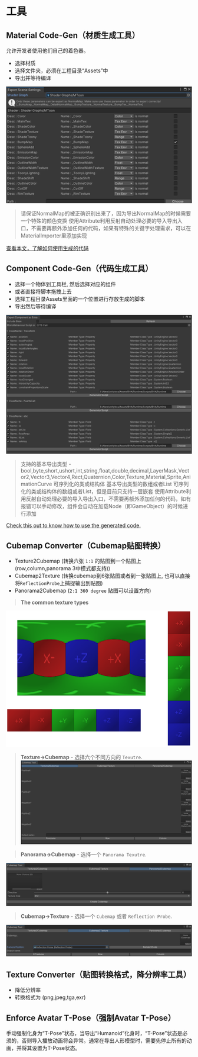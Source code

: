 # 工具

## Material Code-Gen（材质生成工具）

允许开发者使用他们自己的着色器。
- 选择材质
- 选择文件夹，必须在工程目录“Assets”中
- 导出并等待编译

![glb](pics/material_code_gen.png)

> 请保证NormalMap的被正确识别出来了，因为导出NormalMap的时候需要一个特殊的颜色变换
> 使用Attribute利用反射自动处理必要的导入导出入口，不需要再额外添加任何的代码，如果有特殊的关键字处理需求，可以在MaterialImporter里添加实现

[查看本文，了解如何使用生成的代码](MaterialExtra.md)

## Component Code-Gen（代码生成工具）

- 选择一个物体到工具栏, 然后选择对应的组件
- 或者直接将脚本拖拽上去
- 选择工程目录Assets里面的一个位置进行存放生成的脚本
- 导出然后等待编译

![glb](pics/component_code_gen.png)
  
> 支持的基本导出类型 - bool,byte,short,ushort,int,string,float,double,decimal,LayerMask,Vector2,Vector3,Vector4,Rect,Quaternion,Color,Texture,Material,Sprite,AnimationCurve
> 可序列化的类或结构体
> 基本导出类型的数组或者List
> 可序列化的类或结构体的数组或者List，但是目前只支持一层嵌套
> 使用Attribute利用反射自动处理必要的导入导出入口，不需要再额外添加任何的代码，如有报错可以手动修改，组件会自动在加载Node（即GameObject）的时候进行添加

[Check this out to know how to use the generated code.](ComponentExtra.md)

## Cubemap Converter（Cubemap贴图转换）

- Texture2Cubemap (转换六张 `1:1` 的贴图到一个贴图上(row,column,panorama 3中模式都支持))
- Cubemap2Texture (转换cubemap到6张贴图或者到一张贴图上, 也可以直接将`ReflectionProbe`上捕捉输出到贴图)
- Panorama2Cubemap (`2:1 360 degree` 贴图可以设置方向)

> **The common texture types**
> 
![glb](pics/CubeLayout6Faces.png)

> **Texture->Cubemap**  -  选择六个不同方向的 `Texutre`.
![glb](pics/Texture2Cubemap.png)

> **Panorama->Cubemap**  -  选择一个 `Panorama Texutre`.
> 
![glb](pics/Panorama2Cubemap.png)

> **Cubemap->Texture**  -  选择一个 `Cubemap` 或者 `Reflection Probe`.
> 
![glb](pics/Cubemap2Texture.png)

## Texture Converter（贴图转换格式，降分辨率工具）

- 降低分辨率
- 转换格式为 (png,jpeg,tga,exr)

## Enforce Avatar T-Pose（强制Avatar T-Pose）

手动强制化身为“T-Pose”状态，当导出“Humanoid”化身时，“T-Pose”状态是必须的，否则导入播放动画将会异常。通常在导出人形模型时，需要先停止所有的动画，并将其设置为T-Pose状态。